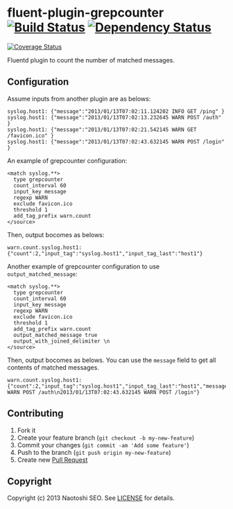 # fluent-plugin-grepcounter [![Build Status](https://secure.travis-ci.org/sonots/fluent-plugin-grepcounter.png?branch=master)](http://travis-ci.org/sonots/fluent-plugin-grepcounter) [![Dependency Status](https://gemnasium.com/sonots/fluent-plugin-grepcounter.png)](https://gemnasium.com/sonots/fluent-plugin-grepcounter)
[![Coverage Status](https://coveralls.io/repos/sonots/fluent-plugin-grepcounter/badge.png?branch=master)](https://coveralls.io/r/sonots/fluent-plugin-grepcounter)

Fluentd plugin to count the number of matched messages.

## Configuration

Assume inputs from another plugin are as belows:

    syslog.host1: {"message":"2013/01/13T07:02:11.124202 INFO GET /ping" }
    syslog.host1: {"message":"2013/01/13T07:02:13.232645 WARN POST /auth" }
    syslog.host1: {"message":"2013/01/13T07:02:21.542145 WARN GET /favicon.ico" }
    syslog.host1: {"message":"2013/01/13T07:02:43.632145 WARN POST /login" }

An example of grepcounter configuration:

    <match syslog.**>
      type grepcounter
      count_interval 60
      input_key message
      regexp WARN
      exclude favicon.ico
      threshold 1
      add_tag_prefix warn.count
    </source>

Then, output bocomes as belows:

    warn.count.syslog.host1: {"count":2,"input_tag":"syslog.host1","input_tag_last":"host1"}

Another example of grepcounter configuration to use `output_matched_message`:

    <match syslog.**>
      type grepcounter
      count_interval 60
      input_key message
      regexp WARN
      exclude favicon.ico
      threshold 1
      add_tag_prefix warn.count
      output_matched_message true
      output_with_joined_delimiter \n
    </source>

Then, output bocomes as belows. You can use the `message` field to get all contents of matched messages. 

    warn.count.syslog.host1: {"count":2,"input_tag":"syslog.host1","input_tag_last":"host1","message":"2013/01/13T07:02:13.232645 WARN POST /auth\n2013/01/13T07:02:43.632145 WARN POST /login"}

## Contributing

1. Fork it
2. Create your feature branch (`git checkout -b my-new-feature`)
3. Commit your changes (`git commit -am 'Add some feature'`)
4. Push to the branch (`git push origin my-new-feature`)
5. Create new [Pull Request](../../pull/new/master)

## Copyright

Copyright (c) 2013 Naotoshi SEO. See [LICENSE](LICENSE) for details.
